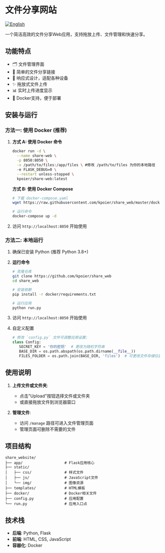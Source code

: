 # 文件分享网站

[![English](https://img.shields.io/badge/English-Click%20to%20switch-blue.svg)](README.en.md)

一个简洁高效的文件分享Web应用，支持拖放上传、文件管理和快速分享。

## 功能特点

- 🗂️ 文件管理界面
- 🔗 简单的文件分享链接
- 📱 响应式设计，适配各种设备
- ✨ 拖放式文件上传
- 📊 实时上传进度显示
- 🐳 Docker支持，便于部署


## 安装与运行

### 方法一: 使用 Docker (推荐)

1. **方式 A: 使用 Docker 命令**
   ```bash
   docker run -d \
     --name share-web \
     -p 8050:8050 \
     -v /path/to/files:/app/files \ #修改 /path/to/files 为你的本地路径
     -e FLASK_DEBUG=0 \
     --restart unless-stopped \
     kpoier/share-web:latest
   ```

   **方式 B: 使用 Docker Compose**
   ```bash
   # 下载 docker-compose.yaml
   wget https://raw.githubusercontent.com/kpoier/share_web/master/docker/docker-compose.yaml
   
   # 运行命令
   docker-compose up -d
   ```

2. 访问 `http://localhost:8050` 开始使用


### 方法二: 本地运行

1. 确保已安装 Python (推荐 Python 3.8+)

2. **运行命令**
   ```bash
   # 克隆仓库
   git clone https://github.com/kpoier/share_web
   cd share_web

   # 安装依赖
   pip install -r docker/requirements.txt

   # 运行应用
   python run.py
   ```

3. 访问 `http://localhost:8050` 开始使用

4. 自定义配置

   ```python
   # 修改 `config.py` 文件可调整应用设置:
   class Config:
      SECRET_KEY = '你的密钥'  # 更改为随机字符串
      BASE_DIR = os.path.abspath(os.path.dirname(__file__))
      FILES_FOLDER = os.path.join(BASE_DIR, 'files')  # 可更改文件存储位置
   ```

## 使用说明

1. **上传文件或文件夹**: 
   - 点击"Upload"按钮选择文件或文件夹
   - 或直接拖放文件到浏览器窗口

2. **管理文件**:
   - 访问 `/manage` 路径可进入文件管理页面
   - 管理页面可删除不需要的文件

## 项目结构

```
share_website/
├── app/                   # Flask应用核心
├── static/
│   ├── css/               # 样式文件
│   ├── js/                # JavaScript文件
│   └── img/               # 图像资源
├── templates/             # HTML模板
├── docker/                # Docker相关文件
├── config.py              # 应用配置
└── run.py                 # 应用入口点
```

## 技术栈

- **后端**: Python, Flask
- **前端**: HTML, CSS, JavaScript
- **容器化**: Docker